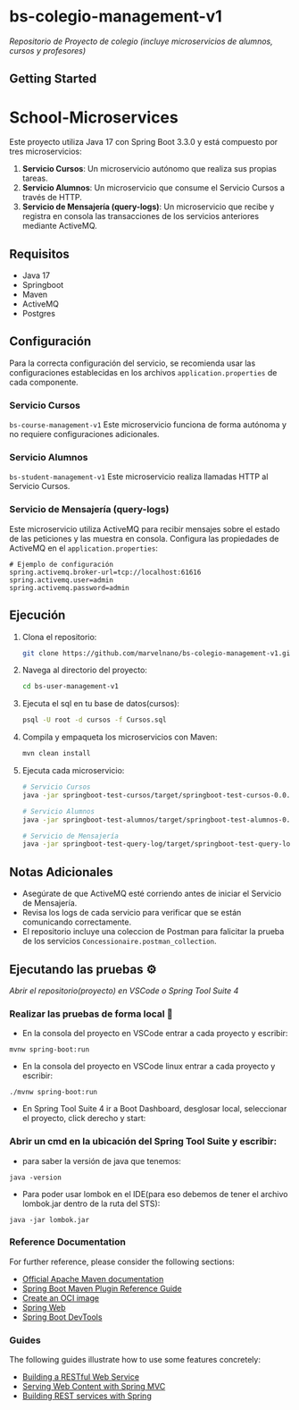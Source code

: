 # bs-colegio-management-v1

_Repositorio de Proyecto de colegio (incluye microservicios de alumnos, cursos y profesores)_



## Getting Started

# School-Microservices

Este proyecto utiliza Java 17 con Spring Boot 3.3.0 y está compuesto por tres microservicios:

1. **Servicio Cursos**: Un microservicio autónomo que realiza sus propias tareas.
2. **Servicio Alumnos**: Un microservicio que consume el Servicio Cursos a través de HTTP.
3. **Servicio de Mensajería (query-logs)**: Un microservicio que recibe y registra en consola las transacciones de los servicios anteriores mediante ActiveMQ.

## Requisitos

- Java 17
- Springboot
- Maven
- ActiveMQ
- Postgres

## Configuración

Para la correcta configuración del servicio, se recomienda usar las configuraciones establecidas en los archivos `application.properties` de cada componente.

### Servicio Cursos

`bs-course-management-v1`
Este microservicio funciona de forma autónoma y no requiere configuraciones adicionales.

### Servicio Alumnos

`bs-student-management-v1`
Este microservicio realiza llamadas HTTP al Servicio Cursos.

### Servicio de Mensajería (query-logs)

Este microservicio utiliza ActiveMQ para recibir mensajes sobre el estado de las peticiones y las muestra en consola. Configura las propiedades de ActiveMQ en el `application.properties`:

```properties
# Ejemplo de configuración
spring.activemq.broker-url=tcp://localhost:61616
spring.activemq.user=admin
spring.activemq.password=admin
```

## Ejecución

1. Clona el repositorio:
   ```sh
   git clone https://github.com/marvelnano/bs-colegio-management-v1.git
   ```
2. Navega al directorio del proyecto:
   ```sh
   cd bs-user-management-v1
   ```
   
3. Ejecuta el sql en tu base de datos(cursos):

   ```sh
   psql -U root -d cursos -f Cursos.sql
   ```

4. Compila y empaqueta los microservicios con Maven:
   ```sh
   mvn clean install
   ```

5. Ejecuta cada microservicio:
   ```sh
   # Servicio Cursos
   java -jar springboot-test-cursos/target/springboot-test-cursos-0.0.1-SNAPSHOT.jar

   # Servicio Alumnos
   java -jar springboot-test-alumnos/target/springboot-test-alumnos-0.0.1-SNAPSHOT.jar

   # Servicio de Mensajería
   java -jar springboot-test-query-log/target/springboot-test-query-log-0.0.1-SNAPSHOT.jar
   ```

## Notas Adicionales

- Asegúrate de que ActiveMQ esté corriendo antes de iniciar el Servicio de Mensajería.
- Revisa los logs de cada servicio para verificar que se están comunicando correctamente.
- El repositorio incluye una coleccion de Postman para falicitar la prueba de los servicios `Concessionaire.postman_collection`.

## Ejecutando las pruebas ⚙️

_Abrir el repositorio(proyecto) en VSCode o Spring Tool Suite 4_

### Realizar las pruebas de forma local 🔩

* En la consola del proyecto en VSCode entrar a cada proyecto y escribir:
```
mvnw spring-boot:run
```

* En la consola del proyecto en VSCode linux entrar a cada proyecto y escribir:
```
./mvnw spring-boot:run
```

* En Spring Tool Suite 4 ir a Boot Dashboard, desglosar local, seleccionar el proyecto, click derecho y start:

### Abrir un cmd en la ubicación del Spring Tool Suite y escribir:

* para saber la versión de java que tenemos:
```
java -version
```

* Para poder usar lombok en el IDE(para eso debemos de tener el archivo lombok.jar dentro de la ruta del STS):
```
java -jar lombok.jar
```

### Reference Documentation
For further reference, please consider the following sections:

* [Official Apache Maven documentation](https://maven.apache.org/guides/index.html)
* [Spring Boot Maven Plugin Reference Guide](https://docs.spring.io/spring-boot/docs/3.2.2/maven-plugin/reference/html/)
* [Create an OCI image](https://docs.spring.io/spring-boot/docs/3.2.2/maven-plugin/reference/html/#build-image)
* [Spring Web](https://docs.spring.io/spring-boot/docs/3.2.2/reference/htmlsingle/index.html#web)
* [Spring Boot DevTools](https://docs.spring.io/spring-boot/docs/3.2.2/reference/htmlsingle/index.html#using.devtools)

### Guides
The following guides illustrate how to use some features concretely:

* [Building a RESTful Web Service](https://spring.io/guides/gs/rest-service/)
* [Serving Web Content with Spring MVC](https://spring.io/guides/gs/serving-web-content/)
* [Building REST services with Spring](https://spring.io/guides/tutorials/rest/)

